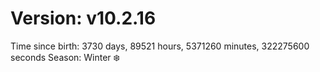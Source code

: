 # Version: v10.2.16
Time since birth: 3730 days, 89521 hours, 5371260 minutes, 322275600 seconds
Season: Winter ❄️
